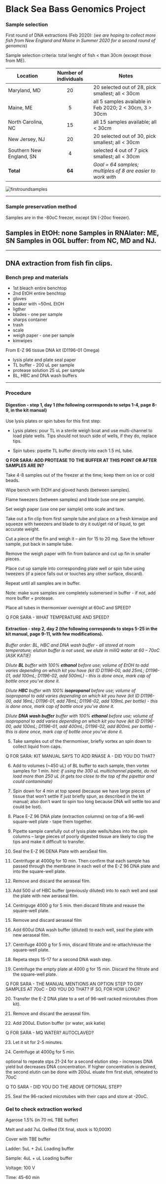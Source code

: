 # Black Sea Bass Genomics Project 

### Sample selection
First round of DNA extractions (Feb 2020):
(*we are hoping to collect more fish from New England and Maine in Summer 2020 for a second round of genomcis*)

Sample selection criteria: total lenght of fish < than 30cm (except those from ME).

| Location | Number of individuals | Notes |
|----------|:-----------------------:|-------|
|Maryland, MD| 20 | 20 selected out of 28, pick smallest; all < 30cm |
|Maine, ME| 5 | all 5 samples available in Feb 2020; 2 < 30cm, 3 > 30cm |
|North Carolina, NC | 15 | all 15 samples available; all < 30cm |
|New Jersey, NJ | 20 | 20 selected out of 30, pick smallest; all < 30cm |
|Southern New England, SN | 4 | selected 4 out of 7 pick smallest; all < 30cm |
| **Total** | **64** | *Goal = 64 samples; multiples of 8 are easier to work with*|

![firstroundsamples](https://github.com/thais-neu/BSBproject.md/blob/master/first-round-selected-samples.png)

----------------------------------------------
### Sample preservation method

Samples are in the -80oC freezer, except SN (-20oc freezer).

Samples in EtOH: none
Samples in RNAlater: ME, SN
Samples in OGL buffer: from NC, MD and NJ.
------------------------------------------------
--------------------------------------------------------------------
## DNA extraction from fish fin clips.

### Bench prep and materials

* 1st bleach entire benchtop
* 2nd EtOH entire benchtop
* gloves
* beaker with ~50mL EtOH
* ligther
* blades - one per sample
* sharps container
* trash
* scale
* weigh paper - one per sample
* kimwipes

From E-Z 96 tissue DNA kit (D1196-01 Omega)
* lysis plate and plate seal paper
* TL buffer - 200 uL per sample
* protease solution 25 uL per sample
* BL, HBC and DNA wash buffers

------------------------------------------
### Procedure

#### Digestion - step 1, day 1 (the following corresponds to setps 1-4, page 8-9, in the kit manual)

Use lysis plates or spin tubes for this first step:

* Lysis plates: pour TL in a sterile weigh boat and use multi-channel to load plate wells. Tips should not touch side of wells, if they do, replace tips.

* Spin tubes: pipette TL buffer directly into each 1.5 mL tube.

**Q FOR SARA: ADD PROTEASE TO THE BUFFER AT THIS POINT OR AFTER SAMPLES ARE IN?**

Take 4-8 samples out of the freezer at the time; keep them on ice or cold beads.

Wipe bench with EtOH and gloved hands (between samples).

Flame tweezers (between samples) and blade (use one per sample).

Set weigh paper (use one per sample) onto scale and tare.

Take out a fin clip from first sample tube and place on a fresh kimwipe and squeeze with tweezers and blade to dry it out/get rid of liquid, to get accurate weight.

Cut a piece of the fin and weigh it – aim for 15 to 20 mg. Save the leftover sample, put back in sample tube.

Remove the weigh paper with fin from balance and cut up fin in smaller pieces.

Place cut up sample into corresponding plate well or spin tube using tweezers (if a piece falls out or touches any other surface, discard).

Repeat until all samples are in buffer.

Note: make sure samples are completely submersed in buffer - if not, add more buffer + protease.

Place all tubes in thermomixer overnight at 60oC and SPEED?

Q FOR SARA - WHAT TEMPERATURE AND SPEED?


#### Extraction - step 2, day 2 (the following corresponds to steps 5-25 in the kit manual, page 9-11, with few modifications).

*Buffer order: BL, HBC and DNA wash buffer - all stored at room temperature; elution buffer is not used, we elute in miliQ water at 60 – 70oC (ASK KATIE)*

*Dilute **BL** buffer with 100% **ethanol** before use; volume of EtOH to add varies depending on which kit you have (kit ID D1196-00, add 25mL; D1196-01, add 100mL; D1196-02, add 500mL) - this is done once, mark cap of bottle once you've done it.*

*Dilute **HBC** buffer with 100% **isopropanol** before use; volume of isopropanol to add varies depending on which kit you have (kit ID D1196-00, add 16mL; D1196-01, add 78mL; D1196-02, add 109mL per bottle) - this is done once, mark cap of bottle once you've done it.*

*Dilute **DNA wash buffer** buffer with 100% **ethanol** before use; volume of isopropanol to add varies depending on which kit you have (kit ID D1196-00, add 100mL; D1196-01, add 400mL; D1196-02, add 800mL per bottle) - this is done once, mark cap of bottle once you've done it.*

5. Take samples out of the thermomixer, briefly vortex an spin down to collect liquid from caps. 

Q FOR SARA: KIT MANUAL SAYS TO ADD RNASE A - DID YOU DO THAT?

6. Add to volumes (~450 uL) of BL buffer to each sample, then vortex samples for 1 min. *hint: if using the 300 uL multichannel pipette, do not load more than 250 uL (it gets too close to the top of the pipettor and could contaminate)*

7. Spin down for 4 min at top speed (because we have large pieces of tissue that won’t settle if just briefly spun, as described in the kit manual; also don’t want to spin too long because DNA will settle too and could be lost).

8. Place E-Z 96 DNA plate (extraction columns) on top of a 96-well square-well plate - tape them together.

9. Pipette sample carefully out of lysis plate wells/tubes into the spin columns – large pieces of poorly digested tissue are likely to clog the tips and make it difficult to transfer.

10. Seal the E-Z 96 DENA Plate with aeraSeal film.

11. Centrifuge at 4000g for 10 min. Then confirm that each sample has passed through the membrane in each well of the E-Z 96 DNA plate and into the square-well plate.

12. Remove and discard the aeraseal film.

13. Add 500 ul of HBC buffer (previously diluted) into to each well and seal the plate with new aeraseal film.

14. Centriguge 4000 g for 5 min. then discard filtrate and reause the square-well plate.

15. Remove and discard aeraseal film

16. Add 600ul DNA wash buffer (diluted) to each well, seal the plate with new aeraseal film.

17. Centrifuge 4000 g for 5 min, discard filtrate and re-attach/reuse the square-well plate.

18. Repeta steps 15-17 for a second DNA wash step.

19. Centrifuge the empty plate at 4000 g for 15 min. Discard the filtrate and the square-well plate.

Q FOR SARA - THE MANUAL MENTIONS AN OPTION STEP TO DRY SAMPLES AT 70oC - DID YOU DO THAT? IF SO, FOR HOW LONG?

20. Transfer the E-Z DNA plate to a set of 96-well racked microtubes (from kit).

21. Remove and discard the aeraseal film.

22. Add 200uL Elution buffer (or water, ask katie)

 Q FOR SARA - MQ WATER? AUTOCLAVED?
 
23. Let it sit for 2-5 minutes.

24. Centrifuge at 4000g for 5 min.

optional to repeate stps 21-24 for a second elution step - increases DNA yield but decreases DNA concentration. If higher concentration is desired, the second elutin can be done with 200uL eluate frm first eluti, reheated to 70oC

Q TO SARA - DID YOU DO THE ABOVE OPTIONAL STEP?

25. Seal the 96-racked microtubes with their caps and store at -20oC.





### Gel to check extraction worked

Agarose 1.5% (in 70 mL TBE buffer)

Melt and add 7uL GelRed (1X final, stock is 10,000X)

Cover with TBE buffer 

Ladder: 5uL + 2uL Loading buffer

Sample: 4uL + uL Loading buffer

Voltage: 100 V

Time: 45-60 min

